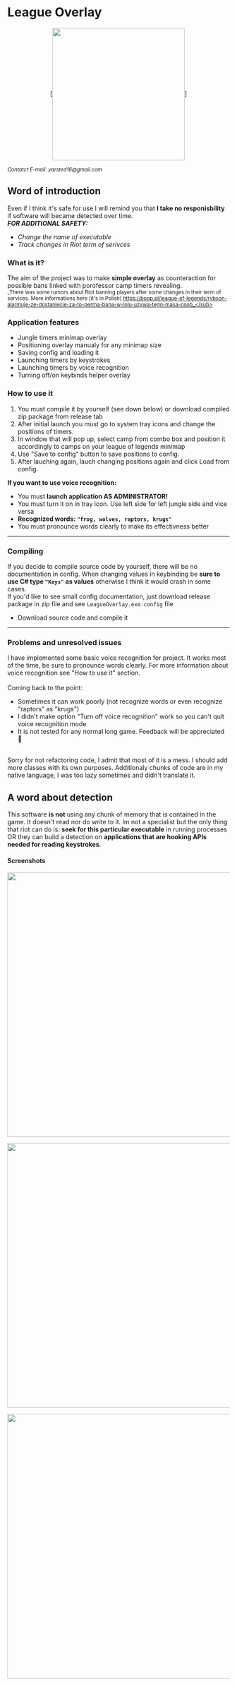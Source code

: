 League Overlay
=====

<p align="center">
    [<img align="center" width="300" height="300" src="https://i.imgur.com/587VNSF.png#gh-dark-mode-only">]
</p>

<sub>_Contatct E-mail: yarsted16@gmail.com_</sub>

## Word of introduction

Even if I think it's safe for use I will remind you that **I take no responisbility** if software will became detected over time. 
<br>**_FOR ADDITIONAL SAFETY:_**
  * _Change the name of executable_
  * _Track changes in Riot term of serivces_

### What is it?

The aim of the project was to make **simple overlay** as counteraction for possible bans linked with porofessor camp timers revealing.
<br><sub>_There was some rumors about Riot banning players after some changes in their term of services. More informations here (it's in Polish)
  https://boop.pl/league-of-legends/rybson-alarmuje-ze-dostaniecie-za-to-perma-bana-w-lolu-uzywa-tego-masa-osob_</sub> 
 
### Application features
 
  - Jungle timers minimap overlay
  - Positioning overlay manualy for any minimap size
  - Saving config and loading it
  - Launching timers by keystrokes
  - Launching timers by voice recognition
  - Turning off/on keybinds helper overlay


### How to use it

  1. You must compile it by yourself (see down below) or download compiled zip package from release tab
  2. After initial launch you must go to system tray icons and change the positions of timers.
  3. In window that will pop up, select camp from combo box and position it accordingly to camps on your league of legends minimap
  4. Use "Save to config" button to save positions to config.
  5. After lauching again, lauch changing positions again and click Load from config.

**If you want to use voice recognition:**
  * You must **launch application AS ADMINISTRATOR!**
  * You must turn it on in tray icon. Use left side for left jungle side and vice versa
  * **Recognized words: `"frog, wolves, raptors, krugs"`**
  * You must pronounce words clearly to make its effectivness better

-----------

### Compiling

If you decide to compile source code by yourself, there will be no documentation in config. When changing values in keybinding be **sure to use C# type `"Keys"` as values** otherwise I think it would crash in some cases.
<br>If you'd like to see small config documentation, just download release package in zip file and see `LeagueOverlay.exe.config` file

* Download source code and compile it

-----------------------------------------

### Problems and unresolved issues

I have implemented some basic voice recognition for project. It works most of the time, be sure to pronounce words clearly. For more information about voice recognition see "How to use it" section.
<br>
<br>Coming back to the point: 
  * Sometimes it can work poorly (not recognize words or even recognize "raptors" as "krugs")
  * I didn't make option "Turn off voice recognition" work so you can't quit voice recognition mode
  * It is not tested for any normal long game. Feedback will be appreciated 🤗

<br>
Sorry for not refactoring code, I admit that most of it is a mess. I should add more classes with its own purposes. Additionaly chunks of code are in my native     language, I was too lazy sometimes and didn't translate it.


## A word about detection

This software **is not** using any chunk of memory that is contained in the game. It doesn't read nor do write to it. Im not a specialist but the only thing that riot can do is: **seek for this particular executable** in running processes OR they can build a detection on **applications that are hooking APIs needed for reading keystrokes**.


#### Screenshots

<p align="center">
  <img align="center" width="600" height="600" src="https://i.imgur.com/H0Ha8xU.png">
</p>
<p align="center">
  <img align="center" width="600" height="600" src="https://i.imgur.com/mKiefdj.png">
</p>
<p align="center">
  <img align="center" width="600" height="600" src="https://i.imgur.com/Qb7FKPj.png">
</p>



